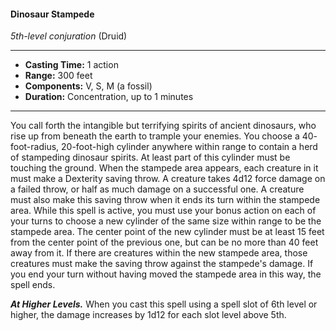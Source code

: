 #### Dinosaur Stampede
*5th-level conjuration* (Druid)
___
- **Casting Time:** 1 action
- **Range:** 300 feet
- **Components:** V, S, M (a fossil)
- **Duration:** Concentration, up to 1 minutes
---
You call forth the intangible but terrifying spirits of
ancient dinosaurs, who rise up from beneath the
earth to trample your enemies. You choose a 40-
foot-radius, 20-foot-high cylinder anywhere within
range to contain a herd of stampeding dinosaur
spirits. At least part of this cylinder must be
touching the ground.
When the stampede area appears, each creature
in it must make a Dexterity saving throw. A creature
takes 4d12 force damage on a failed throw, or half as
much damage on a successful one. A creature must
also make this saving throw when it ends its turn
within the stampede area.
While this spell is active, you must use your
bonus action on each of your turns to choose a new
cylinder of the same size within range to be the
stampede area. The center point of the new cylinder
must be at least 15 feet from the center point of the
previous one, but can be no more than 40 feet away
from it. If there are creatures within the new
stampede area, those creatures must make the
saving throw against the stampede's damage. If you
end your turn without having moved the stampede
area in this way, the spell ends.

***At Higher Levels.***  When you cast this spell using
a spell slot of 6th level or higher, the damage
increases by 1d12 for each slot level above 5th.
